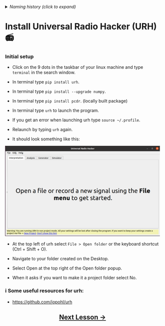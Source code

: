 <details><summary><i>Naming history (click to expand)</i></summary>
<pre>
2023 May 22: 010_Install_URH.md
</pre>
</details>

# Install Universal Radio Hacker (URH) 📻

### Initial setup   

- Click on the 9 dots in the taskbar of your linux machine and type `terminal` in the search window.

- In terminal type `pip install urh`.

- In terminal type `pip install --upgrade numpy`.

- In terminal type `pip install pcdr`. (locally built package)

- In terminal type `urh` to launch the program.

- If you get an error when launching urh type `source ~/.profile`.

- Relaunch by typing `urh` again.

- It should look something like this:

![urh_screenshot.png](https://github.com/python-can-define-radio/sdr-course/blob/main/classroom_activities/Chx_Misc/Images/urh_screenshot.png?raw=true)  

- At the top left of urh select `File > Open folder` or the keyboard shortcut (Ctrl + Shift + O).

- Navigate to your folder created on the Desktop.

- Select Open at the top right of the Open folder popup.

- When it asks if you want to make it a project folder select No.

### ℹ️ Some useful resources for urh:

- https://github.com/jopohl/urh  

## <p align="center">[Next Lesson &rarr;](https://github.com/python-can-define-radio/sdr-course/blob/main/classroom_activities/Ch03_Analyzing_Signals_URH/020_Modulation.md)</p>
  

